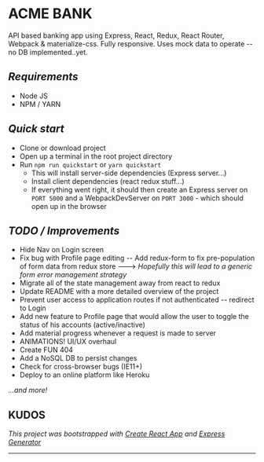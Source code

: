 # **ACME BANK** 
API based banking app using Express, React, Redux, React Router, Webpack & materialize-css.
Fully responsive. Uses mock data to operate -- no DB implemented..yet.

## _Requirements_
- Node JS
- NPM / YARN

## _Quick start_
- Clone or download project
- Open up a terminal in the root project directory
- Run `npm run quickstart` or `yarn quickstart`
   - This will install server-side dependencies (Express server...)
   - Install client dependencies (react redux stuff...)
   - If everything went right, it should then create an Express server on `PORT 5000` and a WebpackDevServer on `PORT 3000` - which should open up in the browser

## _TODO / Improvements_
- Hide Nav on Login screen
- Fix bug with Profile page editing -- Add redux-form to fix pre-population of form data from redux store ---> _Hopefully this will lead to a generic form error management strategy_
- Migrate all of the state management away from react to redux
- Update README with a more detailed overview of the project
- Prevent user access to application routes if not authenticated -- redirect to Login
- Add new feature to Profile page that would allow the user to toggle the status of his accounts (active/inactive)
- Add material progress whenever a request is made to server
- ANIMATIONS! UI/UX overhaul
- Create FUN 404
- Add a NoSQL DB to persist changes
- Check for cross-browser bugs (IE11+)
- Deploy to an online platform like Heroku

_...and more!_


 KUDOS
--------------------------------------------------------------------
_This project was bootstrapped with [Create React App](https://github.com/facebookincubator/create-react-app) and [Express Generator](https://github.com/expressjs/generator)_

---------------------------------------------------------------------
